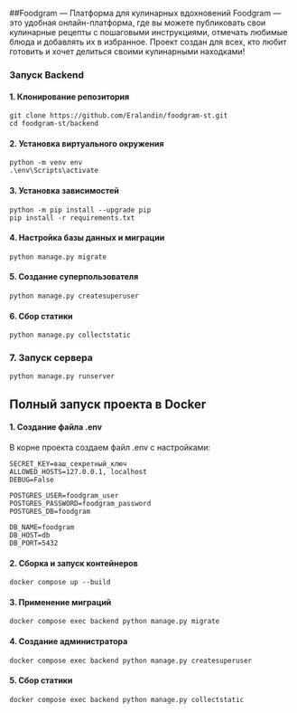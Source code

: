 ##Foodgram — Платформа для кулинарных вдохновений
Foodgram — это удобная онлайн-платформа, где вы можете публиковать свои кулинарные рецепты с пошаговыми инструкциями, отмечать любимые блюда и добавлять их в избранное.
Проект создан для всех, кто любит готовить и хочет делиться своими кулинарными находками!

### Запуск Backend
#### 1. Клонирование репозитория
```
git clone https://github.com/Eralandin/foodgram-st.git  
cd foodgram-st/backend 
```
#### 2. Установка виртуального окружения
```
python -m venv env  
.\env\Scripts\activate
```
#### 3. Установка зависимостей
```
python -m pip install --upgrade pip  
pip install -r requirements.txt
```
#### 4. Настройка базы данных и миграции
```
python manage.py migrate
```
#### 5. Создание суперпользователя
```
python manage.py createsuperuser
```
#### 6. Сбор статики
```
python manage.py collectstatic
```
### 7. Запуск сервера
```
python manage.py runserver  
```
## Полный запуск проекта в Docker
#### 1. Создание файла .env
В корне проекта создаем файл .env с настройками:
```
SECRET_KEY=ваш_секретный_ключ  
ALLOWED_HOSTS=127.0.0.1, localhost  
DEBUG=False  

POSTGRES_USER=foodgram_user  
POSTGRES_PASSWORD=foodgram_password  
POSTGRES_DB=foodgram  

DB_NAME=foodgram  
DB_HOST=db  
DB_PORT=5432
```
#### 2. Сборка и запуск контейнеров
```
docker compose up --build
```
#### 3. Применение миграций
```
docker compose exec backend python manage.py migrate
```
#### 4. Создание администратора
```
docker compose exec backend python manage.py createsuperuser
```
#### 5. Сбор статики
```
docker compose exec backend python manage.py collectstatic  
```
